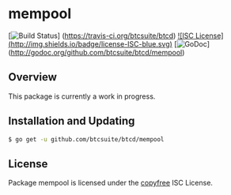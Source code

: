 mempool
=======

[![Build Status](http://img.shields.io/travis/btcsuite/btcd.svg)]
(https://travis-ci.org/btcsuite/btcd) [![ISC License]
(http://img.shields.io/badge/license-ISC-blue.svg)](http://copyfree.org)
[![GoDoc](https://img.shields.io/badge/godoc-reference-blue.svg)]
(http://godoc.org/github.com/btcsuite/btcd/mempool)

## Overview

This package is currently a work in progress.

## Installation and Updating

```bash
$ go get -u github.com/btcsuite/btcd/mempool
```

## License

Package mempool is licensed under the [copyfree](http://copyfree.org) ISC
License.
